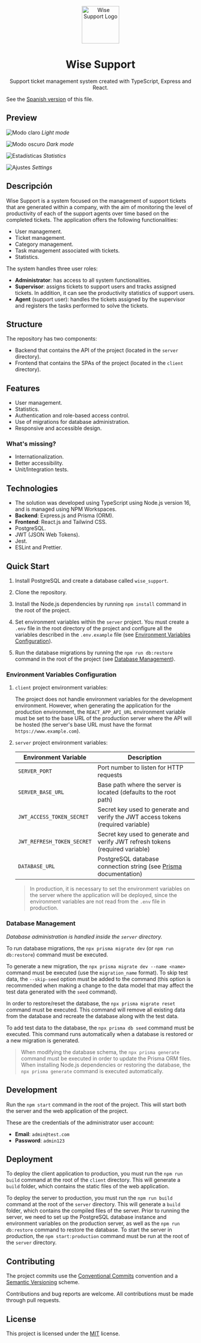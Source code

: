 <p align="center">
  <img src="preview/logo.png" alt="Wise Support Logo" width="100" />
  <h1 align="center">Wise Support</h1>
  <p align="center">
    Support ticket management system created with TypeScript, Express and React.
  </p>
</p>

See the [Spanish version](README.es.md) of this file.

## Preview

![Modo claro](preview/light-mode.png)
_Light mode_

![Modo oscuro](preview/dark-mode.png)
_Dark mode_

![Estadísticas](preview/stats.png)
_Statistics_

![Ajustes](preview/settings.png)
_Settings_

## Descripción

Wise Support is a system focused on the management of support tickets that are generated within a company, with the aim of monitoring the level of productivity of each of the support agents over time based on the completed tickets. The application offers the following functionalities:

-   User management.
-   Ticket management.
-   Category management.
-   Task management associated with tickets.
-   Statistics.

The system handles three user roles:

-   **Administrator**: has access to all system functionalities.
-   **Supervisor**: assigns tickets to support users and tracks assigned tickets. In addition, it can see the productivity statistics of support users.
-   **Agent** (support user): handles the tickets assigned by the supervisor and registers the tasks performed to solve the tickets.

## Structure

The repository has two components:

-   Backend that contains the API of the project (located in the `server` directory).
-   Frontend that contains the SPAs of the project (located in the `client` directory).

## Features

-   User management.
-   Statistics.
-   Authentication and role-based access control.
-   Use of migrations for database administration.
-   Responsive and accessible design.

### What's missing?

-   Internationalization.
-   Better accessibility.
-   Unit/Integration tests.

## Technologies

-   The solution was developed using TypeScript using Node.js version 16, and is managed using NPM Workspaces.
-   **Backend**: Express.js and Prisma (ORM).
-   **Frontend**: React.js and Tailwind CSS.
-   PostgreSQL.
-   JWT (JSON Web Tokens).
-   Jest.
-   ESLint and Prettier.

## Quick Start

1. Install PostgreSQL and create a database called `wise_support`.

2. Clone the repository.

3. Install the Node.js dependencies by running `npm install` command in the root of the project.

4. Set environment variables within the `server` project. You must create a `.env` file in the root directory of the project and configure all the variables described in the `.env.example` file (see [Environment Variables Configuration](#environment-variables-configuration)).

5. Run the database migrations by running the `npm run db:restore` command in the root of the project (see [Database Management](#database-management)).

### Environment Variables Configuration

1. `client` project environment variables:

    The project does not handle environment variables for the development environment. However, when generating the application for the production environment, the `REACT_APP_API_URL` environment variable must be set to the base URL of the production server where the API will be hosted (the server's base URL must have the format `https://www.example.com`).

2. `server` project environment variables:

    | Environment Variable       | Description                                                                                              |
    | -------------------------- | -------------------------------------------------------------------------------------------------------- |
    | `SERVER_PORT`              | Port number to listen for HTTP requests                                                                  |
    | `SERVER_BASE_URL`          | Base path where the server is located (defaults to the root path)                                        |
    | `JWT_ACCESS_TOKEN_SECRET`  | Secret key used to generate and verify the JWT access tokens (required variable)                         |
    | `JWT_REFRESH_TOKEN_SECRET` | Secret key used to generate and verify JWT refresh tokens (required variable)                            |
    | `DATABASE_URL`             | PostgreSQL database connection string (see [Prisma](https://pris.ly/d/connection-strings) documentation) |

    > In production, it is necessary to set the environment variables on the server where the application will be deployed, since the environment variables are not read from the `.env` file in production.

### Database Management

_Database administration is handled inside the `server` directory._

To run database migrations, the `npx prisma migrate dev` (or `npm run db:restore`) command must be executed.

To generate a new migration, the `npx prisma migrate dev --name <name>` command must be executed (use the `migration_name` format). To skip test data, the `--skip-seed` option must be added to the command (this option is recommended when making a change to the data model that may affect the test data generated with the `seed` command).

In order to restore/reset the database, the `npx prisma migrate reset` command must be executed. This command will remove all existing data from the database and recreate the database along with the test data.

To add test data to the database, the `npx prisma db seed` command must be executed. This command runs automatically when a database is restored or a new migration is generated.

> When modifying the database schema, the `npx prisma generate` command must be executed in order to update the Prisma ORM files. When installing Node.js dependencies or restoring the database, the `npx prisma generate` command is executed automatically.

## Development

Run the `npm start` command in the root of the project. This will start both the server and the web application of the project.

These are the credentials of the administrator user account:

-   **Email**: `admin@test.com`
-   **Password**: `admin123`

## Deployment

To deploy the client application to production, you must run the `npm run build` command at the root of the `client` directory. This will generate a `build` folder, which contains the static files of the web application.

To deploy the server to production, you must run the `npm run build` command at the root of the `server` directory. This will generate a `build` folder, which contains the compiled files of the server. Prior to running the server, we need to set up the PostgreSQL database instance and environment variables on the production server, as well as the `npm run db:restore` command to restore the database. To start the server in production, the `npm start:production` command must be run at the root of the `server` directory.

## Contributing

The project commits use the [Conventional Commits](https://www.conventionalcommits.org/) convention and a [Semantic Versioning](https://semver.org/) scheme.

Contributions and bug reports are welcome. All contributions must be made through pull requests.

## License

This project is licensed under the [MIT](https://opensource.org/licenses/MIT) license.
